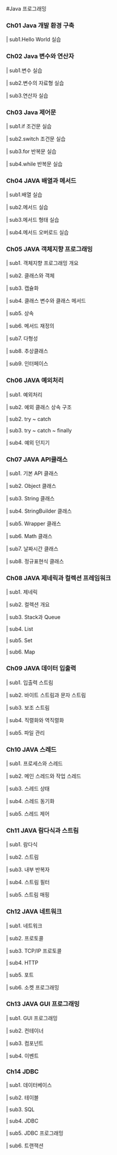 #Java 프로그래밍

### **Ch01 Java 개발 환경 구축**  
| sub1.Hello World 실습

### **Ch02 Java 변수와 연산자**
| sub1.변수 실습

| sub2.변수의 자료형 실습

| sub3.연산자 실습

### **Ch03 Java 제어문**  
| sub1.if 조건문 실습

| sub2.switch 조건문 실습

| sub3.for 반복문 실습

| sub4.while 반복문 실습

### **Ch04 JAVA 배열과 메서드** 
| sub1.배열 실습

| sub2.메서드 실습

| sub3.메서드 형태 실습

| sub4.메서드 오버로드 실습

### **Ch05 JAVA 객체지향 프로그래밍**  
| sub1. 객체지향 프로그래밍 개요


| sub2. 클래스와 객체

| sub3. 캡슐화

| sub4. 클래스 변수와 클래스 메서드

| sub5. 상속

| sub6. 메서드 재정의

| sub7. 다형성

| sub8. 추상클래스

| sub9. 인터페이스

### **Ch06 JAVA 예외처리**  
| sub1. 예외처리

| sub2. 예외 클래스 상속 구조

| sub2. try ~ catch

| sub3. try ~ catch ~ finally

| sub4. 예외 던지기

### **Ch07 JAVA API클래스**  
| sub1. 기본 API 클래스

| sub2. Object 클래스

| sub3. String 클래스

| sub4. StringBuilder 클래스

| sub5. Wrapper 클래스

| sub6. Math 클래스

| sub7. 날짜시간 클래스

| sub8. 정규표현식 클래스

### **Ch08 JAVA 제네릭과 컬렉션 프레임워크**  
| sub1. 제네릭

| sub2. 컬렉션 개요

| sub3. Stack과 Queue

| sub4. List

| sub5. Set

| sub6. Map

### **Ch09 JAVA 데이터 입출력**  
| sub1. 입출력 스트림

| sub2. 바이트 스트림과 문자 스트림

| sub3. 보조 스트림

| sub4. 직렬화와 역직렬화

| sub5. 파일 관리

### **Ch10 JAVA 스레드**  
| sub1. 프로세스와 스레드

| sub2. 메인 스레드와 작업 스레드

| sub3. 스레드 상태

| sub4. 스레드 동기화

| sub5. 스레드 제어

### **Ch11 JAVA 람다식과 스트림**  
| sub1. 람다식

| sub2. 스트림

| sub3. 내부 반복자

| sub4. 스트림 필터

| sub5. 스트림 매핑

### **Ch12 JAVA 네트워크**  
| sub1. 네트워크

| sub2. 프로토콜

| sub3. TCP/IP 프로토콜

| sub4. HTTP

| sub5. 포트

| sub6. 소켓 프로그래밍

### **Ch13 JAVA GUI 프로그래밍**  
| sub1. GUI 프로그래밍

| sub2. 컨테이너

| sub3. 컴포넌트

| sub4. 이벤트

### **Ch14 JDBC**  
| sub1. 데이터베이스

| sub2. 테이블

| sub3. SQL

| sub4. JDBC

| sub5. JDBC 프로그래밍

| sub6. 트랜잭션
